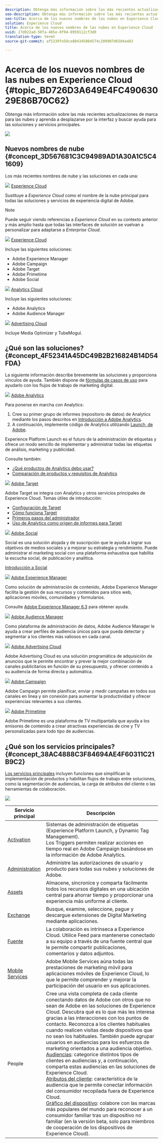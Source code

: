 ```yaml
---
description: Obtenga más información sobre las más recientes actualizaciones de marca para las nubes y aprenda a desplazarse por la interfaz y buscar ayuda para las soluciones y servicios principales.
seo-description: Obtenga más información sobre las más recientes actualizaciones de marca para las nubes y aprenda a desplazarse por la interfaz y buscar ayuda para las soluciones y servicios principales.
seo-title: Acerca de los nuevos nombres de las nubes en Experience Cloud
solution: Experience Cloud
title: Acerca de los nuevos nombres de las nubes en Experience Cloud
uuid: 27d022ad-50fa-485e-8f94-0959112cf3d0
translation-type: tm+mt
source-git-commit: af5339fe58ce884345804574c209907d6504a483

---
```



# Acerca de los nuevos nombres de las nubes en Experience Cloud {#topic_BD726D3A649E4FC49063029E86B70C62}

Obtenga más información sobre las más recientes actualizaciones de marca para las nubes y aprenda a desplazarse por la interfaz y buscar ayuda para las soluciones y servicios principales.

![](assets/cloud-pulldown.png)

## Nuevos nombres de nube {#concept_3D567681C3C94989AD1A30A1C5C41609}

Los más recientes nombres de nube y las soluciones en cada una:

![](assets/experience_cloud_appicon_32.png) [Experience Cloud](https://www.adobe.com/experience-cloud.html?promoid=FZPQZ2HS&mv=other)

Sustituye a *Experience Cloud* como el nombre de la nube principal para todas las soluciones y servicios de experiencia digital de Adobe.

>[!NOTE]
>
>Puede seguir viendo referencias a *Experience Cloud* en su contexto anterior y más amplio hasta que todas las interfaces de solución se vuelvan a personalizar para adaptarse a *Enterprise Cloud.*

![](assets/marketingcloud_32.png) [Experience Cloud](https://www.adobe.com/marketing-cloud.html)

Incluye las siguientes soluciones:

* Adobe Experience Manager
* Adobe Campaign
* Adobe Target
* Adobe Primetime
* Adobe Social

![](assets/analyticscloud_appicon_32.png) [Analytics Cloud](https://www.adobe.com/data-analytics-cloud.html)

Incluye las siguientes soluciones:

* Adobe Analytics
* Adobe Audience Manager

![](assets/advertisingcloud_appicon_32.png) [Advertising Cloud](https://www.adobe.com/advertising-cloud.html)

Incluye Media Optimizer y TubeMogul.

## ¿Qué son las soluciones?  {#concept_4F52341A45DC49B2B216824B14D54FDA}

La siguiente información describe brevemente las soluciones y proporciona vínculos de ayuda. También dispone de [fórmulas de casos de uso](https://helpx.adobe.com/marketing-cloud/how-to/use-cases.html) para ayudarlo con los flujos de trabajo de marketing digital.

![](assets/mc_analytics_32.png) [Adobe Analytics](https://marketing.adobe.com/resources/help/en_US/reference/)

Para ponerse en marcha con Analytics:

1. Cree su primer grupo de informes (repositorio de datos) de Analytics mediante los pasos descritos en [Introducción a Adobe Analytics](https://marketing.adobe.com/resources/help/en_US/analytics/getting-started/).
1. A continuación, implemente código de Analytics utilizando [Launch, de Adobe](https://marketing.adobe.com/resources/help/en_US/experience-cloud/launch/).

Experience Platform Launch es el futuro de la administración de etiquetas y ofrece un modo sencillo de implementar y administrar todas las etiquetas de análisis, marketing y publicidad.

Consulte también:

* [¿Qué productos de Analytics debo usar?](https://marketing.adobe.com/resources/help/en_US/reference/which_analytics_tool.html)
* [Comparación de productos y requisitos de Analytics](https://marketing.adobe.com/resources/help/en_US/reference/analytics-product-comparison.html)

![](assets/mc_target_32.png) [Adobe Target](https://marketing.adobe.com/resources/help/en_US/target/)

Adobe Target se integra con Analytics y otros servicios principales de Experience Cloud. Temas útiles de introducción:

* [Configuración de Target](https://marketing.adobe.com/resources/help/en_US/target/ov/c_seting_up_target.html)
* [Cómo funciona Target](https://marketing.adobe.com/resources/help/en_US/target/ov/c_how_target_works.html)
* [Primeros pasos del administrador](https://marketing.adobe.com/resources/help/en_US/target/ov/start_target.html)
* [Uso de Analytics como origen de informes para Target](https://marketing.adobe.com/resources/help/en_US/target/a4t/a4t.html)

![](assets/mc_social_32.png) [Adobe Social](https://marketing.adobe.com/resources/help/en_US/social/)

Social es una solución alojada y de suscripción que le ayuda a lograr sus objetivos de medios sociales y a mejorar su estrategia y rendimiento. Puede administrar el marketing social con una plataforma exhaustiva que habilita la escucha social, de publicación y analítica.

[Introducción a Social](https://marketing.adobe.com/resources/help/en_US/social/c_gs.html)

![](assets/mc_experiencemanager_32.png) [Adobe Experience Manager](https://helpx.adobe.com/support/experience-manager/6-3.html)

Como solución de administración de contenido, Adobe Experience Manager facilita la gestión de sus recursos y contenidos para sitios web, aplicaciones móviles, comunidades y formularios.

Consulte [Adobe Experience Manager 6.3](https://helpx.adobe.com/support/experience-manager/6-3.html) para obtener ayuda.

![](assets/mc_audiencemanager_32.png) [Adobe Audience Manager](https://marketing.adobe.com/resources/help/en_US/aam/)

Como plataforma de administración de datos, Adobe Audience Manager le ayuda a crear perfiles de audiencia únicos para que pueda detectar y segmentar a los clientes más valiosos en cada canal.

![](assets/mc_optimize_32.png) [Adobe Advertising Cloud](https://marketing.adobe.com/resources/help/en_US/media-optimizer/)

Adobe Advertising Cloud es una solución programática de adquisición de anuncios que le permite encontrar y prever la mejor combinación de canales publicitarios en función de su presupuesto, y ofrecer contenido a su audiencia de forma directa y automática.

![](assets/mc_campaign_32.png) [Adobe Campaign](https://helpx.adobe.com/support/campaign.html)

Adobe Campaign permite planificar, enviar y medir campañas en todos sus canales en línea y sin conexión para aumentar la productividad y ofrecer experiencias relevantes a sus clientes.

![](assets/primetime_app_32.png) [Adobe Primetime](https://help.adobe.com/en_US/primetime/)

Adobe Primetime es una plataforma de TV multipantalla que ayuda a los emisores de contenido a crear atractivas experiencias de cine y TV personalizadas para todo tipo de audiencias.

## ¿Qué son los servicios principales?  {#concept_38AC4888C3F84694AE4F60311C21B9C2}

[Los servicios principales](core-services/core-services.md#concept_07ED1D5C64234E77976E6D572E78FB9C) incluyen funciones que simplifican la implementación de productos y habilitan flujos de trabajo entre soluciones, como la segmentación de audiencias, la carga de atributos del cliente o las herramientas de colaboración.

![](assets/core-services.png)

| Servicio principal | Descripción |
|--- |--- |
| [Activation](activation/activation.md) | Sistemas de administración de etiquetas (Experience Platform Launch, y Dynamic Tag Management).<br>Los Triggers permiten realizar acciones en tiempo real en Adobe Campaign basándose en la información de Adobe Analytics. |
| [Administration](admin-getting-started/admin-getting-started.md) | Administre las autorizaciones de usuario y producto para todas sus nubes y soluciones de Adobe. |
| [Assets](experience-cloud-assets/experience-cloud-assets.md) | Almacene, sincronice y comparta fácilmente todos los recursos digitales en una ubicación central para ahorrar tiempo y proporcionar una experiencia más uniforme al cliente. |
| [Exchange](exchange.md) | Busque, examine, seleccione, pague y descargue extensiones de Digital Marketing mediante aplicaciones. |
| [Fuente](feed.md) | La colaboración es intrínseca a Experience Cloud. Utilice Feed para mantenerse conectado a su equipo a través de una fuente central que le permite compartir publicaciones, comentarios y datos adjuntos. |
| [Mobile Services](https://marketing.adobe.com/resources/help/en_US/mobile/) | Adobe Mobile Services aúna todas las prestaciones de marketing móvil para aplicaciones móviles de Experience Cloud, lo que le permite comprender y mejorar la participación del usuario en sus aplicaciones. |
| People | Cree una vista completa de cada cliente conectando datos de Adobe con otros que no sean de Adobe en las soluciones de Experience Cloud. Descubra qué es lo que más les interesa gracias a las interacciones con los puntos de contacto. Reconozca a los clientes habituales cuando realicen visitas desde dispositivos que no sean los habituales. También puede agrupar usuarios en audiencias para los esfuerzos de marketing orientados a una audiencia objetivo.<br>[Audiencias](audience-library/audience-library.md): categorice distintos tipos de clientes en audiencias y, a continuación, comparta estas audiencias en las soluciones de Experience Cloud.<br>[Atributos del cliente](attributes/attributes.md): característica de la audiencia que le permite conectar información del consumidor recopilada fuera de Experience Cloud.<br>[Gráfico del dispositivo](https://landing.adobe.com/en/na/events/summit/275658-summit-co-op.html): colabore con las marcas más populares del mundo para reconocer a un consumidor familiar tras un dispositivo no familiar (en la versión beta, solo para miembros de cooperación de los dispositivos de Experience Cloud). |
